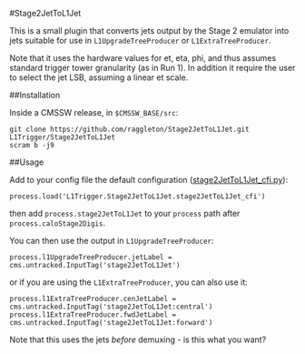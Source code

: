 #Stage2JetToL1Jet

This is a small plugin that converts jets output by the Stage 2 emulator into jets suitable for use in `L1UpgradeTreeProducer` or `L1ExtraTreeProducer`.

Note that it uses the hardware values for et, eta, phi, and thus assumes standard trigger tower granularity (as in Run 1). In addition it require the user to select the jet LSB, assuming a linear et scale. 

##Installation

Inside a CMSSW release, in `$CMSSW_BASE/src`:

```
git clone https://github.com/raggleton/Stage2JetToL1Jet.git L1Trigger/Stage2JetToL1Jet
scram b -j9
```

##Usage

Add to your config file the default configuration ([stage2JetToL1Jet_cfi.py](python/stage2JetToL1Jet_cfi.py)):

```
process.load('L1Trigger.Stage2JetToL1Jet.stage2JetToL1Jet_cfi')
```

then add `process.stage2JetToL1Jet` to your `process` path after `process.caloStage2Digis`.

You can then use the output in `L1UpgradeTreeProducer`:

```
process.l1UpgradeTreeProducer.jetLabel = cms.untracked.InputTag('stage2JetToL1Jet')
```

or if you are using the `L1ExtraTreeProducer`, you can also use it:

```
process.l1ExtraTreeProducer.cenJetLabel = cms.untracked.InputTag('stage2JetToL1Jet:central')
process.l1ExtraTreeProducer.fwdJetLabel = cms.untracked.InputTag('stage2JetToL1Jet:forward')
```

Note that this uses the jets *before* demuxing - is this what you want?

